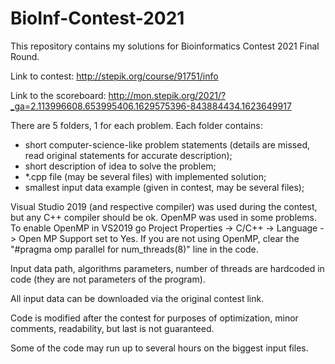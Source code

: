 # BioInf-Contest-2021

This repository contains my solutions for Bioinformatics Contest 2021 Final Round.

Link to contest: http://stepik.org/course/91751/info

Link to the scoreboard: http://mon.stepik.org/2021/?_ga=2.113996608.653995406.1629575396-843884434.1623649917

There are 5 folders, 1 for each problem.
Each folder contains:
- short computer-science-like problem statements (details are missed, read original statements for accurate description);
- short description of idea to solve the problem;
- *.cpp file (may be several files) with implemented solution;
- smallest input data example (given in contest, may be several files);

Visual Studio 2019 (and respective compiler) was used during the contest, but any С++ compiler should be ok.
OpenMP was used in some problems.
To enable OpenMP in VS2019 go Project Properties -> C/C++ -> Language -> Open MP Support set to Yes.
If you are not using OpenMP, clear the "#pragma omp parallel for num_threads(8)" line in the code. 

Input data path, algorithms parameters, number of threads are hardcoded in code (they are not parameters of the program).

All input data can be downloaded via the original contest link.

Code is modified after the contest for purposes of optimization, minor comments, readability, but last is not guaranteed.

Some of the code may run up to several hours on the biggest input files.